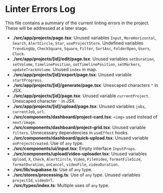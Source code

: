 # Linter Errors Log

This file contains a summary of the current linting errors in the project. These will be addressed at a later stage.

- **./src/app/projects/page.tsx**: Unused variables `Input`, `MoreHorizontal`, `Search`, `AlertCircle`, `Star`, `useProjectStore`. Undefined variables `TrendingUp`, `CheckSquare`, `Square`, `Filter`, `SortAsc`, `FolderOpen`, `Users`, `Clock`.
- **./src/app/projects/[id]/edit/page.tsx**: Unused variables `setDuration`, `setVolume`, `timelinePosition`, `setTimelinePosition`, `setMarkers`, `updateTrackVolume`. Unused `index` in map.
- **./src/app/projects/[id]/export/page.tsx**: Unused variable `startProgress`.
- **./src/app/projects/[id]/generate/page.tsx**: Unescaped characters `"` in JSX.
- **./src/app/projects/[id]/page.tsx**: Unused variable `currentProject`. Unescaped character `'` in JSX.
- **./src/app/projects/[id]/upload/page.tsx**: Unused variables `jobs`, `currentJob`, `url`.
- **./src/components/dashboard/project-card.tsx**: `<img>` used instead of `next/image`.
- **./src/components/dashboard/project-grid.tsx**: Unused variable `filters`. Unnecessary dependencies in `useEffect` hooks.
- **./src/components/dashboard/quick-upload.tsx**: Unused variable `onProjectCreated`. Use of `any` type.
- **./src/components/ui/input.tsx**: Empty interface `InputProps`.
- **./src/components/upload/video-uploader.tsx**: Unused variables `Upload`, `X`, `Check`, `AlertCircle`, `Video`, `FileVideo`, `formatFileSize`, `formatDuration`, `onCancel`, `videoFile`, `videoDuration`.
- **./src/lib/supabase.ts**: Use of `any` type.
- **./src/stores/processing.ts**: Use of `any` type. Unused variables `projectId`, `videoUrl`.
- **./src/types/index.ts**: Multiple uses of `any` type.
